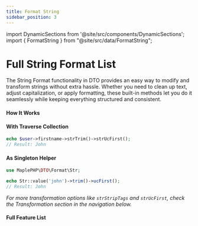 ```yaml
---
title: Format String
sidebar_position: 3
---
```


import DynamicSections from '@site/src/components/DynamicSections';
import { FormatString } from "@site/src/data/FormatString";

# Full String Format List
The String Format functionality in DTO provides an easy way to modify and transform strings without extra hassle. Whether you need to clean up text, adjust capitalization, or apply formatting, these built-in methods let you do it seamlessly while keeping everything structured and consistent.

#### How It Works

#### With Traverse Collection
```php
echo $user->firstname->strTrim()->strUcFirst();
// Result: John
```

#### As Singleton Helper
```php
use MaplePHP\DTO\Format\Str;

echo Str::value('john')->trim()->ucFirst();
// Result: John
```
_For more transformation options like  `strStripTags` and `strUcFirst`, check the Transformation section in the navigation below._

#### Full Feature List

<DynamicSections sections={FormatString} />
